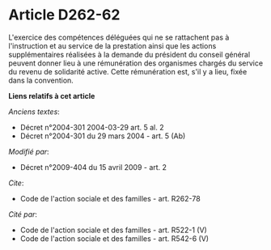 # Article D262-62

L'exercice des compétences déléguées qui ne se rattachent pas à l'instruction et au service de la prestation ainsi que les
actions supplémentaires réalisées à la demande du président du conseil général peuvent donner lieu à une rémunération des
organismes chargés du service du revenu de solidarité active. Cette rémunération est, s'il y a lieu, fixée dans la
convention.

**Liens relatifs à cet article**

_Anciens textes_:

  - Décret n°2004-301 2004-03-29 art. 5 al. 2
  - Décret n°2004-301 du 29 mars 2004 - art. 5 (Ab)

_Modifié par_:

  - Décret n°2009-404 du 15 avril 2009 - art. 2

_Cite_:

  - Code de l'action sociale et des familles - art. R262-78

_Cité par_:

  - Code de l'action sociale et des familles - art. R522-1 (V)
  - Code de l'action sociale et des familles - art. R542-6 (V)
